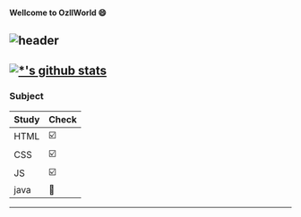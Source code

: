 #### Wellcome to OzllWorld :smile:
![header](https://capsule-render.vercel.app/api?type=rounded&color=gradient&text=%20OzlltoCat%20&&animation=blink)
---
[![*'s github stats](https://github-readme-stats.vercel.app/api?username=qkrp0215)](https://github.com/qkrp0215)
---
### Subject
|Study|Check|
|--|--|
|HTML|:ballot_box_with_check:|
|CSS|:ballot_box_with_check:|
|JS|:ballot_box_with_check:|
|java|:black_square_button:|

---



